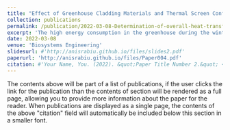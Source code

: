 ```yaml
---
title: "Effect of Greenhouse Cladding Materials and Thermal Screen Configuration on Heating Energy and Strawberry (Fragariaananassa var. “Seolhyang”) Yield in Winter"
collection: publications
permalink: /publication/2022-03-08-Determination-of-overall-heat-transfer-coefficient-for-greenhouse-energy--saving-screen-using-Trnsys-and-hotbox
excerpt: 'The high energy consumption in the greenhouse during the winter season necessitates the development of various thermal screens for energy-saving purposes. However, there is limited data on the precise properties of thermal screens, while little research has investigated a methodological approach for measuring the screen's energy-saving capacity for greenhouse energy efficiency. This research aims to determine the thermophysical, radiative, and aerodynamic properties of selected commercial greenhouse thermal screens. The transient system simulation (TRNSYS) model was used to simulate the heat flux and derive the thermal retention qualities of the thermal screens through their measured properties. The model was validated by comparing the simulated and experimental heat transfer coefficients, expressed as the overall heat transfer coefficient (U-value), thereby determining the thermal retention of the screens. In addition, the simulated U-value was compared to the experimental U-value in material permeability to investigate the influence of screen porosity on heat loss.'
date: 2022-03-08
venue: 'Biosystems Engineering'
slidesurl: #'http://anisrabiu.github.io/files/slides2.pdf'
paperurl: 'http://anisrabiu.github.io/files/Paper004.pdf'
citation: #'Your Name, You. (2022). &quot;Paper Title Number 2.&quot; <i>Journal 1</i>. 1(2).'
---
```


The contents above will be part of a list of publications, if the user clicks the link for the publication than the contents of section will be rendered as a full page, allowing you to provide more information about the paper for the reader. When publications are displayed as a single page, the contents of the above "citation" field will automatically be included below this section in a smaller font.
